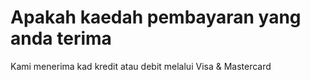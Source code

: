 # Apakah kaedah pembayaran yang anda terima

Kami menerima kad kredit atau debit melalui Visa & Mastercard